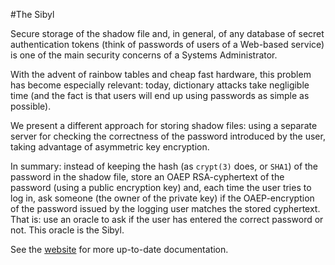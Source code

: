 #The Sibyl

Secure storage of the shadow file and, in general, of any database of
secret authentication tokens (think of passwords of users of a
Web-based service) is one of the main security concerns of a Systems
Administrator.

With the advent of rainbow tables and cheap fast hardware, this
problem has become especially relevant: today, dictionary attacks take
negligible time (and the fact is that users will end up using
passwords as simple as possible).

We present a different approach for storing shadow files: using a
separate server for checking the correctness of the password
introduced by the user, taking advantage of asymmetric key encryption.

In summary: instead of keeping the hash (as `crypt(3)` does, or `SHA1`) of
the password in the shadow file, store an OAEP RSA-cyphertext of the
password (using a public encryption key) and, each time the user tries
to log in, ask someone (the owner of the private key) if the
OAEP-encryption of the password issued by the logging user matches the
stored cyphertext. That is: use an oracle to ask if the user has
entered the correct password or not. This oracle is the Sibyl.

See the [website](http://thesibyl.net) for more up-to-date documentation. 


